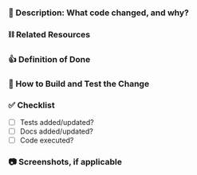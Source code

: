 ### :nut_and_bolt: Description: What code changed, and why?

<!-- /!\ Please ensure that you are NOT disclosing any customer information without their consent /!\ -->

### :chains: Related Resources

### :+1: Definition of Done

### :athletic_shoe: How to Build and Test the Change

### :white_check_mark: Checklist

- [ ] Tests added/updated?
- [ ] Docs added/updated?
- [ ] Code executed?

### :camera: Screenshots, if applicable